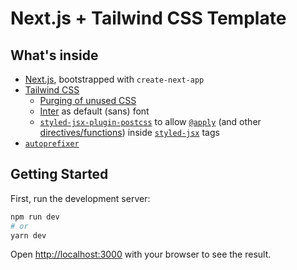 # Next.js + Tailwind CSS Template

## What's inside

- [Next.js](https://github.com/vercel/next.js), bootstrapped with `create-next-app`
- [Tailwind CSS](https://github.com/tailwindcss/tailwindcss)
  - [Purging of unused CSS](https://tailwindcss.com/docs/controlling-file-size/#removing-unused-css)
  - [Inter](https://rsms.me/inter/) as default (sans) font
  - [`styled-jsx-plugin-postcss`](https://github.com/giuseppeg/styled-jsx-plugin-postcss)
    to allow [`@apply`](https://tailwindcss.com/docs/extracting-components#extracting-component-classes-with-apply) (and other [directives/functions](https://tailwindcss.com/docs/functions-and-directives))
    inside [`styled-jsx`](https://github.com/vercel/styled-jsx) tags
- [`autoprefixer`](https://github.com/postcss/autoprefixer)

## Getting Started

First, run the development server:

```bash
npm run dev
# or
yarn dev
```

Open [http://localhost:3000](http://localhost:3000) with your browser to see the result.
